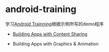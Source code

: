 # android-training
学习[Android Trainning](https://developer.android.com/training/index.html)根据示例所写的demo程序

* [Building Apps with Content Sharing](/tree/master/train-content-sharing)

* Building Apps with Graphics & Animation